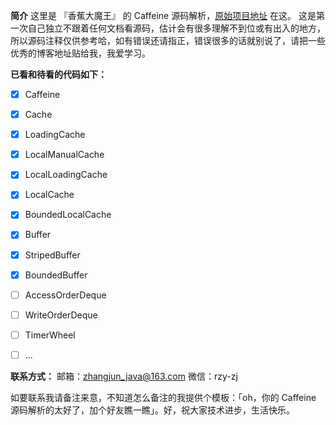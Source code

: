 **简介**
这里是 『香蕉大魔王』 的 Caffeine 源码解析，[原始项目地址](https://github.com/zhangjun1998/caffeine) 在这。
这是第一次自己独立不跟着任何文档看源码，估计会有很多理解不到位或有出入的地方，所以源码注释仅供参考哈，如有错误还请指正，错误很多的话就别说了，请把一些优秀的博客地址贴给我，我爱学习。

**已看和待看的代码如下：**
+ [x] Caffeine
+ [x] Cache
+ [x] LoadingCache
+ [x] LocalManualCache
+ [x] LocalLoadingCache
+ [x] LocalCache
+ [x] BoundedLocalCache
+ [x] Buffer
+ [x] StripedBuffer
+ [x] BoundedBuffer
+ [ ] AccessOrderDeque
+ [ ] WriteOrderDeque
+ [ ] TimerWheel
+ [ ] ...



**联系方式：**
邮箱：zhangjun_java@163.com
微信：rzy-zj

如要联系我请备注来意，不知道怎么备注的我提供个模板：「oh，你的 Caffeine 源码解析的太好了，加个好友瞧一瞧」。好，祝大家技术进步，生活快乐。

